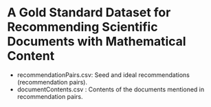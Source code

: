 # A Gold Standard Dataset for Recommending Scientific Documents with Mathematical Content


- recommendationPairs.csv: Seed and ideal recommendations (recommendation pairs).
- documentContents.csv : Contents of the documents mentioned in recommendation pairs.